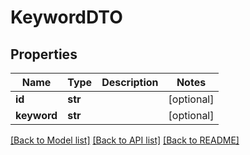 # KeywordDTO

## Properties
Name | Type | Description | Notes
------------ | ------------- | ------------- | -------------
**id** | **str** |  | [optional] 
**keyword** | **str** |  | [optional] 

[[Back to Model list]](../README.md#documentation-for-models) [[Back to API list]](../README.md#documentation-for-api-endpoints) [[Back to README]](../README.md)

